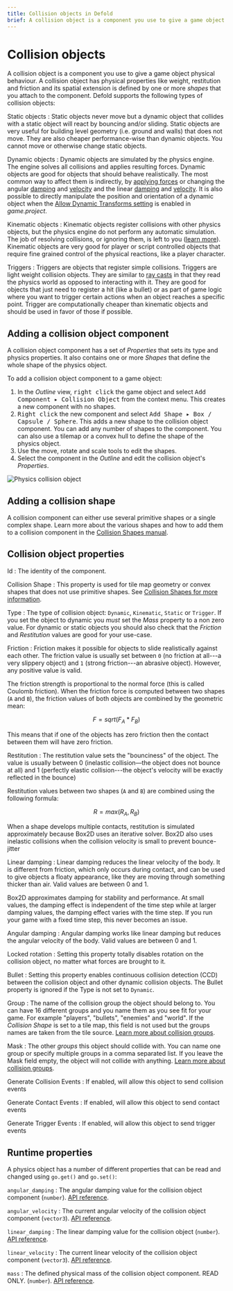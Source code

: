 ```yaml
---
title: Collision objects in Defold
brief: A collision object is a component you use to give a game object physical behaviour. A collision object has physical properties and a spatial shape.
---
```


# Collision objects

A collision object is a component you use to give a game object physical behaviour. A collision object has physical properties like weight, restitution and friction and its spatial extension is defined by one or more _shapes_ that you attach to the component. Defold supports the following types of collision objects:

Static objects
: Static objects never move but a dynamic object that collides with a static object will react by bouncing and/or sliding. Static objects are very useful for building level geometry (i.e. ground and walls) that does not move. They are also cheaper performance-wise than dynamic objects. You cannot move or otherwise change static objects.

Dynamic objects
: Dynamic objects are simulated by the physics engine. The engine solves all collisions and applies resulting forces. Dynamic objects are good for objects that should behave realistically. The most common way to affect them is indirectly, by [applying forces](/ref/physics/#apply_force) or changing the angular [damping](/ref/stable/physics/#angular_damping) and [velocity](/ref/stable/physics/#linear_velocity) and the linear [damping](/ref/stable/physics/#linear_damping) and [velocity](/ref/stable/physics/#angular_velocity). It is also possible to directly manipulate the position and orientation of a dynamic object when the [Allow Dynamic Transforms setting](/manuals/project-settings/#allow-dynamic-transforms) is enabled in *game.project*.

Kinematic objects
: Kinematic objects register collisions with other physics objects, but the physics engine do not perform any automatic simulation. The job of resolving collisions, or ignoring them, is left to you ([learn more](/manuals/physics-resolving-collisions)). Kinematic objects are very good for player or script controlled objects that require fine grained control of the physical reactions, like a player character.

Triggers
: Triggers are objects that register simple collisions. Triggers are light weight collision objects. They are similar to [ray casts](/manuals/physics-ray-casts) in that they read the physics world as opposed to interacting with it. They are good for objects that just need to register a hit (like a bullet) or as part of game logic where you want to trigger certain actions when an object reaches a specific point. Trigger are computationally cheaper than kinematic objects and should be used in favor of those if possible.


## Adding a collision object component

A collision object component has a set of *Properties* that sets its type and physics properties. It also contains one or more *Shapes* that define the whole shape of the physics object.

To add a collision object component to a game object:

1. In the *Outline* view, <kbd>right click</kbd> the game object and select <kbd>Add Component ▸ Collision Object</kbd> from the context menu. This creates a new component with no shapes.
2. <kbd>Right click</kbd> the new component and select <kbd>Add Shape ▸ Box / Capsule / Sphere</kbd>. This adds a new shape to the collision object component. You can add any number of shapes to the component. You can also use a tilemap or a convex hull to define the shape of the physics object.
3. Use the move, rotate and scale tools to edit the shapes.
4. Select the component in the *Outline* and edit the collision object's *Properties*.

![Physics collision object](images/physics/collision_object.png)


## Adding a collision shape

A collision component can either use several primitive shapes or a single complex shape. Learn more about the various shapes and how to add them to a collision component in the [Collision Shapes manual](/manuals/physics-shapes).


## Collision object properties

Id
: The identity of the component.

Collision Shape
: This property is used for tile map geometry or convex shapes that does not use primitive shapes. See [Collision Shapes for more information](/manuals/physics-shapes).

Type
: The type of collision object: `Dynamic`, `Kinematic`, `Static` or `Trigger`. If you set the object to dynamic you _must_ set the *Mass* property to a non zero value. For dynamic or static objects you should also check that the *Friction* and *Restitution* values are good for your use-case.

Friction
: Friction makes it possible for objects to slide realistically against each other. The friction value is usually set between `0` (no friction at all---a very slippery object) and `1` (strong friction---an abrasive object). However, any positive value is valid.

  The friction strength is proportional to the normal force (this is called Coulomb friction). When the friction force is computed between two shapes (`A` and `B`), the friction values of both objects are combined by the geometric mean:

  $$
  F = sqrt( F_A * F_B )
  $$

  This means that if one of the objects has zero friction then the contact between them will have zero friction.

Restitution
: The restitution value sets the "bounciness" of the object. The value is usually between 0 (inelastic collision—the object does not bounce at all) and 1 (perfectly elastic collision---the object's velocity will be exactly reflected in the bounce)

  Restitution values between two shapes (`A` and `B`) are combined using the following formula:

  $$
  R = max( R_A, R_B )
  $$

  When a shape develops multiple contacts, restitution is simulated approximately because Box2D uses an iterative solver. Box2D also uses inelastic collisions when the collision velocity is small to prevent bounce-jitter

Linear damping
: Linear damping reduces the linear velocity of the body. It is different from friction, which only occurs during contact, and can be used to give objects a floaty appearance, like they are moving through something thicker than air. Valid values are between 0 and 1.

  Box2D approximates damping for stability and performance. At small values, the damping effect is independent of the time step while at larger damping values, the damping effect varies with the time step. If you run your game with a fixed time step, this never becomes an issue.

Angular damping
: Angular damping works like linear damping but reduces the angular velocity of the body. Valid values are between 0 and 1.

Locked rotation
: Setting this property totally disables rotation on the collision object, no matter what forces are brought to it.

Bullet
: Setting this property enables continuous collision detection (CCD) between the collision object and other dynamic collision objects. The Bullet property is ignored if the Type is not set to `Dynamic`.

Group
: The name of the collision group the object should belong to. You can have 16 different groups and you name them as you see fit for your game. For example "players", "bullets", "enemies" and "world". If the *Collision Shape* is set to a tile map, this field is not used but the groups names are taken from the tile source. [Learn more about collision groups](/manuals/physics-groups).

Mask
: The other _groups_ this object should collide with. You can name one group or specify multiple groups in a comma separated list. If you leave the Mask field empty, the object will not collide with anything. [Learn more about collision groups](/manuals/physics-groups).

Generate Collision Events
: If enabled, will allow this object to send collision events

Generate Contact Events
: If enabled, will allow this object to send contact events

Generate Trigger Events
: If enabled, will allow this object to send trigger events


## Runtime properties

A physics object has a number of different properties that can be read and changed using `go.get()` and `go.set()`:

`angular_damping`
: The angular damping value for the collision object component (`number`). [API reference](/ref/physics/#angular_damping).

`angular_velocity`
: The current angular velocity of the collision object component (`vector3`). [API reference](/ref/physics/#angular_velocity).

`linear_damping`
: The linear damping value for the collision object (`number`). [API reference](/ref/physics/#linear_damping).

`linear_velocity`
: The current linear velocity of the collision object component (`vector3`). [API reference](/ref/physics/#linear_velocity).

`mass`
: The defined physical mass of the collision object component. READ ONLY. (`number`). [API reference](/ref/physics/#mass).
